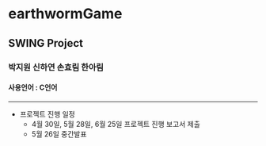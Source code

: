# earthwormGame
## SWING Project
### 박지원 신하연 손효림 한아림
#### 사용언어 : C언어
___

+ 프로젝트 진행 일정 
  + 4월 30일, 5월 28일, 6월 25일 프로젝트 진행 보고서 제출
  + 5월 26일 중간발표



